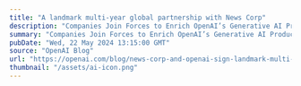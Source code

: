 ```yaml
---
title: "A landmark multi-year global partnership with News Corp"
description: "Companies Join Forces to Enrich OpenAI’s Generative AI Products and Platforms with Premium Journalism"
summary: "Companies Join Forces to Enrich OpenAI’s Generative AI Products and Platforms with Premium Journalism"
pubDate: "Wed, 22 May 2024 13:15:00 GMT"
source: "OpenAI Blog"
url: "https://openai.com/blog/news-corp-and-openai-sign-landmark-multi-year-global-partnership"
thumbnail: "/assets/ai-icon.png"
---
```


